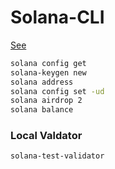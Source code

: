 # Solana-CLI

[See](https://solana.com/docs/intro/installation#solana-cli-basics)

```sh
solana config get
solana-keygen new
solana address
solana config set -ud
solana airdrop 2
solana balance
```

### Local Valdator

```sh
solana-test-validator
```
